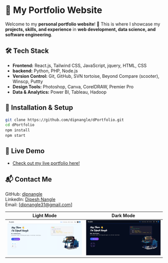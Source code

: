 # 🌟 My Portfolio Website

Welcome to my **personal portfolio website**! 🚀 This is where I showcase my **projects, skills, and experience** in **web development, data science, and software engineering**.

## 🛠️ Tech Stack
- **Frontend:** React.js, Tailwind CSS, JavaScript, jquery, HTML, CSS
- **backend:** Python, PHP, Node.js
- **Version Control:** Git, GitHub, SVN tortoise, Beyond Compare (scooter), Winscp, Puttty
- **Design Tools:** Photoshop, Canva, CorelDRAW, Premier Pro
- **Data & Analytics:** Power BI, Tableau, Hadoop 

## 🚀 Installation & Setup

```sh
git clone https://github.com/dipnangle/dPortfolio.git
cd dPortfolio
npm install
npm start
```

## 🎯 Live Demo
- [Check out my live portfolio here!](https://dipnangle.com/)

## 📬 Contact Me
GitHub: [dipnangle](https://github.com/dipnangle)\
LinkedIn: [Dipesh Nangle](https://www.linkedin.com/in/dipesh-nangle-69419613a/)\
Email: [dipnangle31@gmail.com]

| Light Mode | Dark Mode |
|------------|-----------|
| ![Light](https://raw.githubusercontent.com/dipnangle/dPortfolio/main/src/assets/lightmodess.png) | ![Dark](https://raw.githubusercontent.com/dipnangle/dPortfolio/main/src/assets/darkmodess.png) |
